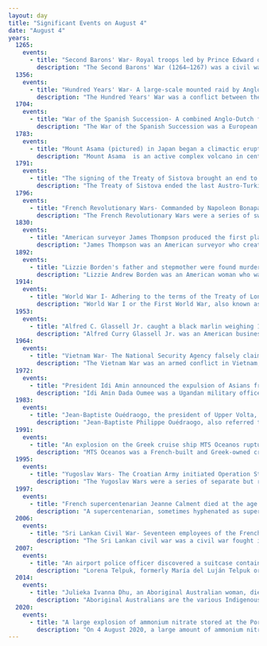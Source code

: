 ```yaml
---
layout: day
title: "Significant Events on August 4"
date: "August 4"
years:
  1265:
    events:
      - title: "Second Barons' War- Royal troops led by Prince Edward defeated baronial forces under Simon de Montfort at the Battle of Evesham in Worcestershire, England."
        description: "The Second Barons' War (1264–1267) was a civil war in England between the forces of barons led by Simon de Montfort against the royalist forces of King Henry III, led initially by the king himself and later by his son, the future King Edward I. The barons sought to force the king to rule with a council of barons, rather than through his favourites. The war also involved a series of massacres of Jews by de Montfort's supporters, including his sons Henry and Simon, in attacks aimed at seizing and destroying evidence of baronial debts. To bolster the initial success of his baronial regime, de Montfort sought to broaden the social foundations of parliament by extending the franchise to the commons for the first time. However, after a rule of just over a year, de Montfort was killed by forces loyal to the king at the Battle of Evesham."
  1356:
    events:
      - title: "Hundred Years' War- A large-scale mounted raid by Anglo-Gascon forces began under the command of Edward the Black Prince."
        description: "The Hundred Years' War was a conflict between the kingdoms of England and France and a civil war in France during the Late Middle Ages. It emerged from feudal disputes over the Duchy of Aquitaine and was triggered by a claim to the French throne made by Edward III of England. The war grew into a broader military, economic, and political struggle involving factions from across Western Europe, fuelled by emerging nationalism on both sides. The periodisation of the war typically charts it as taking place over 116 years. However, it was an intermittent conflict which was frequently interrupted by external factors, such as the Black Death, and several years of truces."
  1704:
    events:
      - title: "War of the Spanish Succession- A combined Anglo-Dutch fleet under the command of George Rooke and allied with Archduke Charles captured Gibraltar from Spain."
        description: "The War of the Spanish Succession was a European great power conflict fought between 1701 and 1714. The immediate cause was the death of the childless Charles II of Spain in November 1700, which led to a struggle for control of the Spanish Empire between supporters of the French Bourbons and the Austrian Habsburgs. Charles had named as his heir Philip (Bourbon) of Anjou, a grandson of Louis XIV of France, whose claim was backed by France and most of Spain. His rival, Archduke Charles (Habsburg) of Austria, was supported by the Grand Alliance, whose primary members included Austria, the Dutch Republic, and Great Britain. Significant related conflicts include the Great Northern War (1700–21) and Queen Anne's War (1702–13)."
  1783:
    events:
      - title: "Mount Asama (pictured) in Japan began a climactic eruption, which exacerbated the Great Tenmei famine and led to thousands of deaths."
        description: "Mount Asama  is an active complex volcano in central Honshū, the main island of Japan. The volcano is the most active on Honshū. The Japan Meteorological Agency classifies Mount Asama as rank A. It stands 2,568 metres (8,425 ft) above sea level on the border of Gunma and Nagano prefectures. It is included in 100 Famous Japanese Mountains."
  1791:
    events:
      - title: "The signing of the Treaty of Sistova brought an end to the Austro-Turkish War."
        description: "The Treaty of Sistova ended the last Austro-Turkish war (1787–91). Brokered by Great Britain, Prussia and the Netherlands, it was signed in Sistova in Bulgaria on 4 August 1791. The treaty was written in French and Turkish."
  1796:
    events:
      - title: "French Revolutionary Wars- Commanded by Napoleon Bonaparte (depicted), the French Army of Italy decisively defeated Austrian forces led by Peter Vitus von Quosdanovich at the Battle of Lonato."
        description: "The French Revolutionary Wars were a series of sweeping military conflicts resulting from the French Revolution that lasted from 1792 until 1802. They pitted France against Great Britain, Austria, Prussia, Russia, and several other countries. The wars are divided into two periods- the War of the First Coalition (1792–1797) and the War of the Second Coalition (1798–1802). Initially confined to Europe, the fighting gradually assumed a global dimension. After a decade of constant warfare and aggressive diplomacy, France had conquered territories in the Italian Peninsula, the Low Countries, and the Rhineland due to its very large and powerful military, which had been totally mobilized for war against most of Europe with mass conscription of the vast French population. French success in these conflicts ensured military occupation and the spread of revolutionary principles over much of Europe."
  1830:
    events:
      - title: "American surveyor James Thompson produced the first plat of Chicago for the Illinois and Michigan Canal Commissioners."
        description: "James Thompson was an American surveyor who created the first plat of Chicago. Born in South Carolina, Thompson moved to Kaskaskia in southern Illinois as a young man and lived in the area for the rest of his life, working primarily as a surveyor. He was hired to plat settlements at the ends of the proposed Illinois and Michigan Canal in northern Illinois; he completed the plat of Chicago, the settlement at the eastern end, on August 4, 1830. After completing his survey of Chicago he returned to the Kaskaskia area and declined an offer of land in Chicago in favor of a cash payment. In addition to his surveying work, he served in various positions such as probate judge, county commissioner, and officer in the Illinois militia during the Black Hawk War."
  1892:
    events:
      - title: "Lizzie Borden's father and stepmother were found murdered in their home in Fall River, Massachusetts; Borden was later tried and acquitted for the murders."
        description: "Lizzie Andrew Borden was an American woman who was tried and acquitted of the August 4, 1892, axe murders of her father and stepmother in Fall River, Massachusetts. No one else was charged in the murders, and, despite ostracism from other residents, Borden spent the remainder of her life in Fall River. She died of pneumonia at the age of 66, just days before the death of her older sister, Emma."
  1914:
    events:
      - title: "World War I- Adhering to the terms of the Treaty of London, the United Kingdom declared war on Germany in response to the latter's invasion of Belgium."
        description: "World War I or the First World War, also known as the Great War, was a global conflict between two coalitions- the Allies and the Central Powers. Fighting took place mainly in Europe and the Middle East, as well as in parts of Africa and the Asia-Pacific, and in Europe was characterised by trench warfare; the widespread use of artillery, machine guns, and chemical weapons (gas); and the introductions of tanks and aircraft. World War I was one of the deadliest conflicts in history, resulting in an estimated 10 million military dead and more than 20 million wounded, plus some 10 million civilian dead from causes including genocide. The movement of large numbers of people was a major factor in the deadly Spanish flu pandemic."
  1953:
    events:
      - title: "Alfred C. Glassell Jr. caught a black marlin weighing 1,560 lb (710 kg) (pictured) off the coast of Peru, setting the record for the largest bony fish caught by hand."
        description: "Alfred Curry Glassell Jr. was an American businessman and philanthropist. He made a fortune in the oil and gas industry in Louisiana and Texas and was a co-founder of Transcontinental Pipeline. He amassed a significant collection of gold artifacts and had a long association with the Museum of Fine Arts, Houston, also making significant contributions to the Houston Museum of Natural Science and in oceanographic research. As a sport fisherman he set a longstanding record for the largest black marlin caught by handheld rod, weighing 1,560 pounds (710 kg), which is recognised by the International Game Fish Association (IGFA) as the largest bony fish caught by hand."
  1964:
    events:
      - title: "Vietnam War- The National Security Agency falsely claimed that a U.S. Navy destroyer was attacked a second time by North Vietnamese vessels in the Gulf of Tonkin, leading Congress to authorize the use of military force."
        description: "The Vietnam War was an armed conflict in Vietnam, Laos, and Cambodia fought between North Vietnam and South Vietnam and their allies. North Vietnam was supported by the Soviet Union and China, while South Vietnam was supported by the United States and other anti-communist nations. The conflict was the second of the Indochina Wars and a major proxy war of the Cold War between the Soviet Union and US. Direct US military involvement greatly escalated from 1965 until its withdrawal in 1973. The fighting spilled over into the Laotian and Cambodian Civil Wars, which ended with all three countries becoming communist in 1975."
  1972:
    events:
      - title: "President Idi Amin announced the expulsion of Asians from Uganda."
        description: "Idi Amin Dada Oumee was a Ugandan military officer and politician who served as the third president of Uganda from 1971 until his overthrow in 1979. He ruled as a military dictator and is considered one of the most brutal despots in modern world history."
  1983:
    events:
      - title: "Jean-Baptiste Ouédraogo, the president of Upper Volta, was ousted in a coup d'état led by Thomas Sankara."
        description: "Jean-Baptiste Philippe Ouédraogo, also referred to by his initials JBO, is a Burkinabé physician and retired military officer who served as President of Upper Volta from 8 November 1982 to 4 August 1983. He has since mediated a few national political disputes and operates a clinic in Somgandé."
  1991:
    events:
      - title: "An explosion on the Greek cruise ship MTS Oceanos ruptured its hull, causing it to sink off the east coast of South Africa, with all 571 people on board rescued."
        description: "MTS Oceanos was a French-built and Greek-owned cruise ship that sank in 1991 when she suffered uncontrolled flooding. Her captain, Yiannis Avranas, and some of the crew were convicted of negligence for fleeing the ship without helping the passengers, who were subsequently rescued thanks to the efforts of the ship's entertainers, who made a mayday transmission, launched lifeboats, and helped South African Marines land on the ship from naval helicopters. All 571 passengers and crew survived."
  1995:
    events:
      - title: "Yugoslav Wars- The Croatian Army initiated Operation Storm, the last major battle of the Croatian War of Independence and the largest European land battle since the Second World War."
        description: "The Yugoslav Wars were a series of separate but related ethnic conflicts, wars of independence, and insurgencies that took place from 1991 to 2001 in what had been the Socialist Federal Republic of Yugoslavia. The conflicts both led up to and resulted from the breakup of Yugoslavia, which began in mid-1991, into six independent countries matching the six entities known as republics that had previously constituted Yugoslavia- Slovenia, Croatia, Bosnia and Herzegovina, Montenegro, Serbia, and Macedonia. SFR Yugoslavia's constituent republics declared independence due to unresolved tensions between ethnic minorities in the new countries, which fueled the wars. While most of the conflicts ended through peace accords that involved full international recognition of new states, they resulted in a massive number of deaths as well as severe economic damage to the region."
  1997:
    events:
      - title: "French supercentenarian Jeanne Calment died at the age of 122 years, 164 days, with the longest confirmed human lifespan in history."
        description: "A supercentenarian, sometimes hyphenated as super-centenarian, is a person who is 110 or older. This age is achieved by about one in 1,000 centenarians. Supercentenarians typically live a life free of significant age-related diseases until shortly before the maximum human lifespan is reached."
  2006:
    events:
      - title: "Sri Lankan Civil War- Seventeen employees of the French nongovernmental organization ACF International were massacred in Muttur."
        description: "The Sri Lankan civil war was a civil war fought in Sri Lanka from 1983 to 2009. Beginning on 23 July 1983, it was an intermittent insurgency against the government by the Liberation Tigers of Tamil Eelam led by Velupillai Prabhakaran. The LTTE fought to create an independent Tamil state called Tamil Eelam in the north-east of the island, due to the continuous discrimination and violent persecution against Sri Lankan Tamils by the Sinhalese-dominated Sri Lanka government."
  2007:
    events:
      - title: "An airport police officer discovered a suitcase containing approximately US$800,000 as it passed through security at Jorge Newbery Airfield in Buenos Aires, sparking an international scandal involving Venezuela and Argentina."
        description: "Lorena Telpuk, formerly María del Luján Telpuk or the Suitcase Girl, is a former airport police officer at Aeroparque Jorge Newbery in Buenos Aires, Argentina, who noticed a suitcase with US$800,000 as it went through an X-ray machine in August 2007, initiating a very public international election scandal, known as Maletinazo."
  2014:
    events:
      - title: "Julieka Ivanna Dhu, an Aboriginal Australian woman, died in police custody after her deteriorating condition was mocked and ignored."
        description: "Aboriginal Australians are the various Indigenous peoples of the Australian mainland and many of its islands, excluding the ethnically distinct people of the Torres Strait Islands."
  2020:
    events:
      - title: "A large explosion of ammonium nitrate stored at the Port of Beirut in Lebanon killed 218 people and caused US$15 billion in damage."
        description: "On 4 August 2020, a large amount of ammonium nitrate stored at the port in Beirut, Lebanon exploded, causing at least 218 deaths, 7,000 injuries, and US$15 billion in property damage, as well as leaving an estimated 300,000 people homeless. A cargo of 2,750 tonnes of the substance had been stored in a warehouse without proper safety measures for the previous six years after having been confiscated by Lebanese authorities from the abandoned ship MV Rhosus. A fire in the same warehouse preceded the explosion."
---
```

